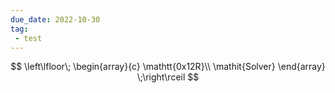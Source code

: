 ```yaml
---
due_date: 2022-10-30
tag:
 - test
---
```


$$
\left\lfloor\;
	\begin{array}{c}
		\mathtt{0x12R}\\
		\mathit{Solver}
	\end{array}
\;\right\rceil
$$
